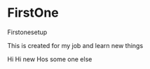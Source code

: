 # FirstOne
Firstonesetup

This is created for my job and learn new things

Hi
Hi
new
Hos
some one else
